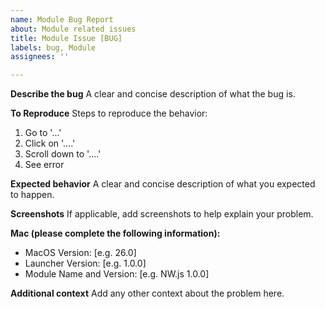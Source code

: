 ```yaml
---
name: Module Bug Report
about: Module related issues
title: Module Issue [BUG]
labels: bug, Module
assignees: ''

---
```


**Describe the bug**
A clear and concise description of what the bug is.

**To Reproduce**
Steps to reproduce the behavior:
1. Go to '...'
2. Click on '....'
3. Scroll down to '....'
4. See error

**Expected behavior**
A clear and concise description of what you expected to happen.

**Screenshots**
If applicable, add screenshots to help explain your problem.

**Mac (please complete the following information):**
 - MacOS Version: [e.g. 26.0]
 - Launcher Version: [e.g. 1.0.0]
 - Module Name and Version: [e.g. NW.js 1.0.0]

**Additional context**
Add any other context about the problem here.
